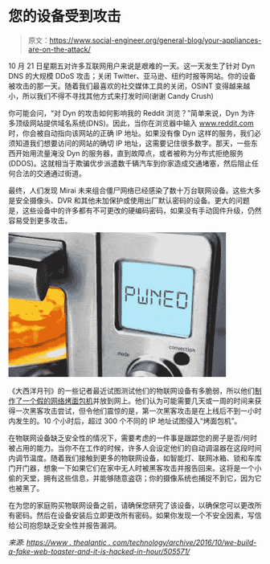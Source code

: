 # 您的设备受到攻击

> 原文：<https://www.social-engineer.org/general-blog/your-appliances-are-on-the-attack/>

10 月 21 日星期五对许多互联网用户来说是艰难的一天。这一天发生了针对 Dyn DNS 的大规模 DDoS 攻击；关闭 Twitter、亚马逊、纽约时报等网站。你的设备被攻击的那一天。随着我们最喜欢的社交媒体工具的关闭，OSINT 变得越来越小，所以我们不得不寻找其他方式来打发时间(谢谢 Candy Crush)

你可能会问，“对 Dyn 的攻击如何影响我的 Reddit 浏览？”简单来说，Dyn 为许多顶级网站提供域名系统(DNS)。因此，当你在浏览器中输入 www.reddit.com 时，你会被自动指向该网站的正确 IP 地址。如果没有像 Dyn 这样的服务，我们必须知道我们想要访问的网站的确切 IP 地址，这需要记住很多数字。那天，一些东西开始用流量淹没 Dyn 的服务器，直到故障点，或者被称为分布式拒绝服务(DDOS)。这就相当于欺骗优步派遣数千辆汽车到你家造成交通堵塞，然后阻止任何合法的交通通过街道。

最终，人们发现 Mirai 未来组合僵尸网络已经感染了数十万台联网设备。这些大多是安全摄像头、DVR 和其他未加保护或使用出厂默认密码的设备。更大的问题是，这些设备中的许多都有不可更改的硬编码密码，如果没有手动固件升级，仍然容易受到更多攻击。

![Your Appliances Are On The Attack](img/b65725dd4759f28a7eb5bc2b05ef4ed0.png)

《大西洋月刊》的一些记者最近试图测试他们的物联网设备有多脆弱，所以他们[制作了一个假的网络烤面包机](https://www.theatlantic.com/technology/archive/2016/10/we-built-a-fake-web-toaster-and-it-was-hacked-in-an-hour/505571/)并放到网上。他们认为可能需要几天或一周的时间来获得一次黑客攻击尝试，但令他们震惊的是，第一次黑客攻击是在上线后不到一小时内发生的。10 个小时后，超过 300 个不同的 IP 地址试图侵入“烤面包机”。

在物联网设备缺乏安全性的情况下，需要考虑的一件事是跟踪您的房子是否/何时被占用的能力。当你不在工作的时候，许多人会设定他们的自动调温器在这段时间内调节温度。随着我们接触到更多的物联网设备，如智能灯、联网冰箱、锁和车库门开门器，想象一下如果它们在家中无人时被黑客攻击并报告回来。这将是一个小偷的天堂，拥有这些信息，并能够随意盗窃；你的摄像系统也捕捉不到它，因为它也被黑了。

在为您的家庭购买物联网设备之前，请确保您研究了该设备，以确保您可以更改所有密码。然后在设备安装后立即更改所有密码。如果你发现一个不安全因素，写信给公司抱怨缺乏安全性并报告漏洞。

*来源:*
*[https://www . thealantic . com/technology/archive/2016/10/we-build-a-fake-web-toaster-and-it-is-hacked-in-hour/505571/](https://www.theatlantic.com/technology/archive/2016/10/we-built-a-fake-web-toaster-and-it-was-hacked-in-an-hour/505571/)*
